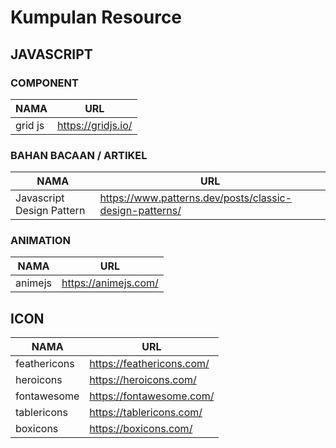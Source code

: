 # Kumpulan Resource

## JAVASCRIPT
### COMPONENT
|NAMA|URL|
|----|---|
|grid js|https://gridjs.io/|

### BAHAN BACAAN / ARTIKEL
|NAMA|URL|
|----|---|
|Javascript Design Pattern|https://www.patterns.dev/posts/classic-design-patterns/|


### ANIMATION
|NAMA|URL|
|----|---|
|animejs|https://animejs.com/|

## ICON
|NAMA|URL|
|----|---|
|feathericons|https://feathericons.com/|
|heroicons|https://heroicons.com/|
|fontawesome|https://fontawesome.com/|
|tablericons|https://tablericons.com/|
|boxicons|https://boxicons.com/|
